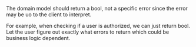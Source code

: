 The domain model should return a bool, not a specific error since the error may be uo to the client to interpret.

For example, when checking if a user is authorized, we can just return bool. Let the user figure out exactly what errors to return which could be business logic dependent.

